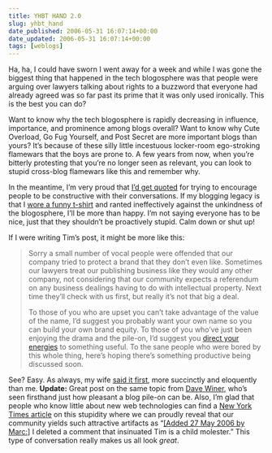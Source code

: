 ```yaml
---
title: YHBT HAND 2.0
slug: yhbt_hand
date_published: 2006-05-31 16:07:14+00:00
date_updated: 2006-05-31 16:07:14+00:00
tags: [weblogs]
---
```

Ha, ha, I could have sworn I went away for a week and while I was gone the biggest thing that happened in the tech blogosphere was that people were arguing over lawyers talking about rights to a buzzword that everyone had already agreed was so far past its prime that it was only used ironically. This is the best you can do?

Want to know why the tech blogosphere is rapidly decreasing in influence, importance, and prominence among blogs overall? Want to know why Cute Overload, Go Fug Yourself, and Post Secret are more important blogs than yours? It’s because of these silly little incestuous locker-room ego-stroking flamewars that the boys are prone to. A few years from now, when you’re bitterly protesting that you’re no longer seen as relevant, you can look to stupid cross-blog flamewars like this and remember why.

In the meantime, I’m very proud that [I’d get quoted](http://radar.oreilly.com/archives/2006/05/web_20_service_mark_controvers.html) for trying to encourage people to be constructive with their conversations. If my blogging legacy is that I [wore a funny t-shirt](/2005/06/02/defining_ones_) and ranted ineffectively against the unkindness of the blogosphere, I’ll be more than happy. I’m not saying everyone has to be nice, just that they shouldn’t be proactively stupid. Calm down or shut up!

If I were writing Tim’s post, it might be more like this:

> Sorry a small number of vocal people were offended that our company tried to protect a brand that they don’t even like. Sometimes our lawyers treat our publishing business like they would any other company, not considering that our community expects a referendum on any business dealings having to do with intellectual property. Next time they’ll check with us first, but really it’s not that big a deal.
> 
> To those of you who are upset you can’t take advantage of the value of the name, I’d suggest you probably want your own name so you can build your own brand equity. To those of you who’ve just been enjoying the drama and the pile-on, I’d suggest you [direct your energies](https://www.kintera.org/site/c.goJTI0OvElH/b.954109/k.9953/Join_Amnesty_International/apps/ka/sd/donor.asp?c=goJTI0OvElH&amp;b=954109&amp;en=9rKLKUNDKeLGK0PLIdKHJZMEJkK1L7OBLfITKZOGJiLNL4PUF) to something useful. To the sane people who were bored by this whole thing, here’s hoping there’s something productive being discussed soon.

See? Easy. As always, my wife [said it first](http://www.alaina.org/tigerbunny/2004/05/dear_blogospher.html), more succinctly and eloquently than me.
**Update:** Great post on the same topic from [Dave Winer](http://www.scripting.com/2006/05/30.html#oreillyAndWeb20TrademarkIssues), who’s seen firsthand just how pleasant a blog pile-on can be. Also, I’m glad that people who know little about new web technologies can find a [New York Times article](http://www.nytimes.com/2006/05/29/technology/29web.html) on this stupidity where we can proudly reveal that our community yields such attractive artifacts as “[[Added 27 May 2006 by Marc:]](http://radar.oreilly.com/archives/2006/05/controversy_about_our_web_20_s.html) I deleted a comment that insinuated Tim is a child molester.” This type of conversation really makes us all look *great*.
